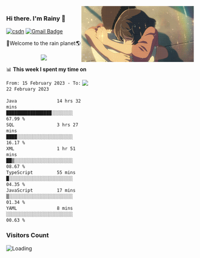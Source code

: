 <img  align='right' height="150" src="https://github.com/LikeRainDay/LikeRainDay/blob/master/pic/img_rain_1.gif?raw=true">



### Hi there. I'm Rainy :lemon:

[![csdn](https://img.shields.io/badge/-csdn-c14438?style=flat-square&logo=c&logoColor=white)](https://blog.csdn.net/qq_15807167)
[![Gmail Badge](https://img.shields.io/badge/-gmail-c14438?style=flat-square&logo=Gmail&logoColor=white&link=mailto:houshuai0816@gmail.com)](mailto:houshuai0816@gmail.com)

🚀Welcome to the rain planet🌎

<center>
<img align='center'  src="https://source.unsplash.com/random/1200x600">
</center>

📊 **This week I spent my time on**

<img align='right'   width="300" src="https://github-readme-stats.vercel.app/api?username=LikeRainDay&show_icons=true&title_color=fff&icon_color=79ff97&text_color=9f9f9f&bg_color=151515&count_private=true">

<!--START_SECTION:waka-->

```text
From: 15 February 2023 - To: 22 February 2023

Java               14 hrs 32 mins  █████████████████░░░░░░░░   67.99 %
SQL                3 hrs 27 mins   ████░░░░░░░░░░░░░░░░░░░░░   16.17 %
XML                1 hr 51 mins    ██▒░░░░░░░░░░░░░░░░░░░░░░   08.67 %
TypeScript         55 mins         █░░░░░░░░░░░░░░░░░░░░░░░░   04.35 %
JavaScript         17 mins         ▒░░░░░░░░░░░░░░░░░░░░░░░░   01.34 %
YAML               8 mins          ░░░░░░░░░░░░░░░░░░░░░░░░░   00.63 %
```

<!--END_SECTION:waka-->

### Visitors Count
<img align="left" src = "https://profile-counter.glitch.me/LikeRainDay/count.svg" alt ="Loading">
